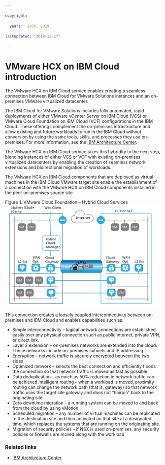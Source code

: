 ```yaml
---

copyright:

  years:  2016, 2019

lastupdated: "2018-12-17"

---
```

# VMware HCX on IBM Cloud introduction

The VMware HCX on IBM Cloud service enables creating a seamless connection between IBM Cloud for VMware Solutions instances and an on-premises VMware virtualized datacenter.

The IBM Cloud for VMware Solutions includes fully automated, rapid deployments of either VMware vCenter Server on IBM Cloud (VCS) or VMware Cloud Foundation on IBM Cloud (VCF) configurations in the IBM Cloud. These offerings complement the on-premises infrastructure and allow existing and future workloads to run in the IBM Cloud without conversion by using the same tools, skills, and processes they use on-premises. For more information, see the [IBM Architecture Center](https://www.ibm.com/devops/method/content/architecture/virtualizationArchitecture).

The VMware HCX on IBM Cloud service takes this hybridity to the next step, blending instances of either VCS or VCF with existing on-premises virtualized datacenters by enabling the creation of seamless network extensions and bidirectional migration of workloads.

The VMware HCX on IBM Cloud components that are deployed as virtual machines in the IBM Cloud VMware target site enable the establishment of a connection with the VMware HCX on IBM Cloud components installed in the peer on-premises source site.

Figure 1. VMware Cloud Foundation – Hybrid Cloud Services
![VMware Cloud Foundation – Hybrid Cloud Services](cloudfoundation_hybrid_cloud_services.svg)

This connection creates a loosely coupled interconnectivity between on-premises and IBM Cloud and enables capabilities such as:
* Simple interconnectivity – logical network connections are established easily over any physical connection such as public internet, private VPN, or direct link.
* Layer 2 extension – on-premises networks are extended into the cloud. These networks include on-premises subnets and IP addressing.
* Encryption – network traffic is securely encrypted between the two sides.
* Optimized network – selects the best connection and efficiently floods the connection so that network traffic is moved as fast as possible.
* Data deduplication – as much as 50% reduction in network traffic can be achieved Intelligent routing – when a workload is moved, proximity routing can change the network path (that is, gateway) so that network traffic uses the target site gateway and does not “hairpin” back to the originating site.
* Zero downtime migration – a running system can be moved to and back from the cloud by using vMotion.
* Scheduled migration – any number of virtual machines can be replicated to the destination site and then activated on that site at a designated time, which replaces the systems that are running on the originating site.
* Migration of security policies – if NSX is used on-premises, any security policies or firewalls are
moved along with the workload.

### Related links

* [IBM Architecture Center](https://www.ibm.com/devops/method/content/architecture/virtualizationArchitecture)
